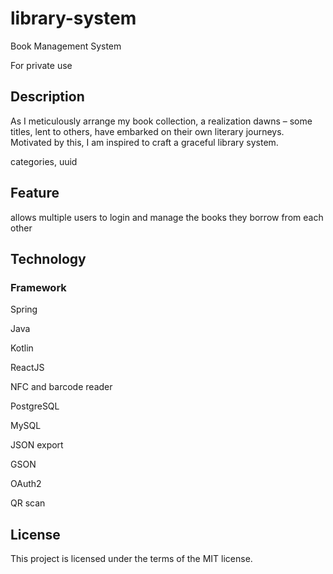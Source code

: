 # library-system
Book Management System

For private use

## Description

As I meticulously arrange my book collection, a realization dawns – some titles, lent to others, have embarked on their own literary journeys. Motivated by this, I am inspired to craft a graceful library system.

categories, uuid


## Feature

allows multiple users to login and manage the books they borrow from each other

## Technology

### Framework

Spring

Java

Kotlin

ReactJS

NFC and barcode reader

PostgreSQL

MySQL

JSON export

GSON

OAuth2

QR scan

## License

This project is licensed under the terms of the MIT license.
